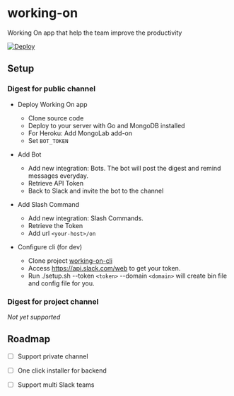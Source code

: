# working-on
Working On app that help the team improve the productivity

[![Deploy](https://www.herokucdn.com/deploy/button.png)](https://heroku.com/deploy?template=https://github.com/dwarvesf/working-on)

## Setup

### Digest for public channel

* Deploy Working On app

    - Clone source code
    - Deploy to your server with Go and MongoDB installed
    - For Heroku: Add MongoLab add-on
    - Set `BOT_TOKEN`

* Add Bot

    - Add new integration: Bots. The bot will post the digest and remind messages everyday.
    - Retrieve API Token
    - Back to Slack and invite the bot to the channel

* Add Slash Command

    - Add new integration: Slash Commands.
    - Retrieve the Token
    - Add url `<your-host>/on`

* Configure cli (for dev)

    - Clone project [working-on-cli]()
    - Access https://api.slack.com/web to get your token.
    - Run ./setup.sh --token `<token>` --domain `<domain>` will create bin file and config file for you.

### Digest for project channel

_Not yet supported_

## Roadmap

- [ ] Support private channel
- [ ] One click installer for backend
- [ ] Support multi Slack teams


